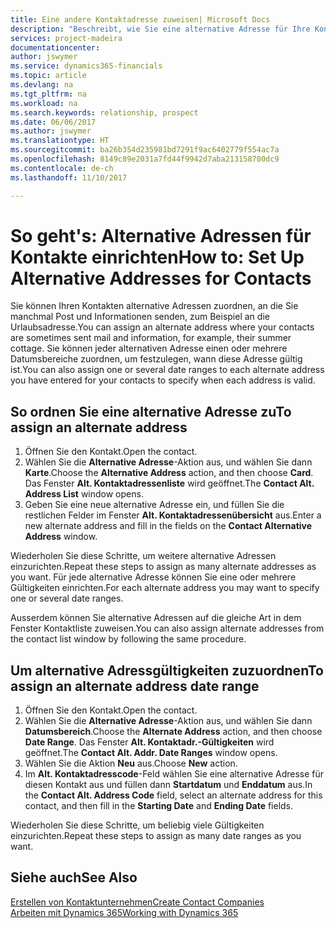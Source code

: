```yaml
---
title: Eine andere Kontaktadresse zuweisen| Microsoft Docs
description: "Beschreibt, wie Sie eine alternative Adresse für Ihre Kontakte zuweisen, an die Sie manchmal Informationen senden."
services: project-madeira
documentationcenter: 
author: jswymer
ms.service: dynamics365-financials
ms.topic: article
ms.devlang: na
ms.tgt_pltfrm: na
ms.workload: na
ms.search.keywords: relationship, prospect
ms.date: 06/06/2017
ms.author: jswymer
ms.translationtype: HT
ms.sourcegitcommit: ba26b354d235981bd7291f9ac6402779f554ac7a
ms.openlocfilehash: 8149c89e2031a7fd44f9942d7aba213158700dc9
ms.contentlocale: de-ch
ms.lasthandoff: 11/10/2017

---
```

# <a name="how-to-set-up-alternative-addresses-for-contacts"></a><span data-ttu-id="8f2fd-103">So geht's: Alternative Adressen für Kontakte einrichten</span><span class="sxs-lookup"><span data-stu-id="8f2fd-103">How to: Set Up Alternative Addresses for Contacts</span></span>
<span data-ttu-id="8f2fd-104">Sie können Ihren Kontakten alternative Adressen zuordnen, an die Sie manchmal Post und Informationen senden, zum Beispiel an die Urlaubsadresse.</span><span class="sxs-lookup"><span data-stu-id="8f2fd-104">You can assign an alternate address where your contacts are sometimes sent mail and information, for example, their summer cottage.</span></span> <span data-ttu-id="8f2fd-105">Sie können jeder alternativen Adresse einen oder mehrere Datumsbereiche zuordnen, um festzulegen, wann diese Adresse gültig ist.</span><span class="sxs-lookup"><span data-stu-id="8f2fd-105">You can also assign one or several date ranges to each alternate address you have entered for your contacts to specify when each address is valid.</span></span>

## <a name="to-assign-an-alternate-address"></a><span data-ttu-id="8f2fd-106">So ordnen Sie eine alternative Adresse zu</span><span class="sxs-lookup"><span data-stu-id="8f2fd-106">To assign an alternate address</span></span>
1. <span data-ttu-id="8f2fd-107">Öffnen Sie den Kontakt.</span><span class="sxs-lookup"><span data-stu-id="8f2fd-107">Open the contact.</span></span>
2. <span data-ttu-id="8f2fd-108">Wählen Sie die **Alternative Adresse**-Aktion aus, und wählen Sie dann **Karte**.</span><span class="sxs-lookup"><span data-stu-id="8f2fd-108">Choose the **Alternative Address** action, and then choose **Card**.</span></span> <span data-ttu-id="8f2fd-109">Das Fenster **Alt. Kontaktadressenliste** wird geöffnet.</span><span class="sxs-lookup"><span data-stu-id="8f2fd-109">The **Contact Alt. Address List** window opens.</span></span>
3. <span data-ttu-id="8f2fd-110">Geben Sie eine neue alternative Adresse ein, und füllen Sie die restlichen Felder im Fenster **Alt. Kontaktadressenübersicht** aus.</span><span class="sxs-lookup"><span data-stu-id="8f2fd-110">Enter a new alternate address and fill in the fields on the **Contact Alternative Address** window.</span></span>

<span data-ttu-id="8f2fd-111">Wiederholen Sie diese Schritte, um weitere alternative Adressen einzurichten.</span><span class="sxs-lookup"><span data-stu-id="8f2fd-111">Repeat these steps to assign as many alternate addresses as you want.</span></span> <span data-ttu-id="8f2fd-112">Für jede alternative Adresse können Sie eine oder mehrere Gültigkeiten einrichten.</span><span class="sxs-lookup"><span data-stu-id="8f2fd-112">For each alternate address you may want to specify one or several date ranges.</span></span>

<span data-ttu-id="8f2fd-113">Ausserdem können Sie alternative Adressen auf die gleiche Art in dem Fenster Kontaktliste zuweisen.</span><span class="sxs-lookup"><span data-stu-id="8f2fd-113">You can also assign alternate addresses from the contact list window by following the same procedure.</span></span>

## <a name="to-assign-an-alternate-address-date-range"></a><span data-ttu-id="8f2fd-114">Um alternative Adressgültigkeiten zuzuordnen</span><span class="sxs-lookup"><span data-stu-id="8f2fd-114">To assign an alternate address date range</span></span>
1. <span data-ttu-id="8f2fd-115">Öffnen Sie den Kontakt.</span><span class="sxs-lookup"><span data-stu-id="8f2fd-115">Open the contact.</span></span>
2. <span data-ttu-id="8f2fd-116">Wählen Sie die **Alternative Adresse**-Aktion aus, und wählen Sie dann **Datumsbereich**.</span><span class="sxs-lookup"><span data-stu-id="8f2fd-116">Choose the **Alternate Address** action, and then choose **Date Range**.</span></span> <span data-ttu-id="8f2fd-117">Das Fenster **Alt. Kontaktadr.-Gültigkeiten** wird geöffnet.</span><span class="sxs-lookup"><span data-stu-id="8f2fd-117">The **Contact Alt. Addr. Date Ranges** window opens.</span></span>
3. <span data-ttu-id="8f2fd-118">Wählen Sie die Aktion **Neu** aus.</span><span class="sxs-lookup"><span data-stu-id="8f2fd-118">Choose **New** action.</span></span>
4. <span data-ttu-id="8f2fd-119">Im **Alt. Kontaktadresscode**-Feld wählen Sie eine alternative Adresse für diesen Kontakt aus und füllen dann **Startdatum** und **Enddatum** aus.</span><span class="sxs-lookup"><span data-stu-id="8f2fd-119">In the **Contact Alt. Address Code** field, select an alternate address for this contact, and then fill in the **Starting Date** and **Ending Date** fields.</span></span>

<span data-ttu-id="8f2fd-120">Wiederholen Sie diese Schritte, um beliebig viele Gültigkeiten einzurichten.</span><span class="sxs-lookup"><span data-stu-id="8f2fd-120">Repeat these steps to assign as many date ranges as you want.</span></span>

## <a name="see-also"></a><span data-ttu-id="8f2fd-121">Siehe auch</span><span class="sxs-lookup"><span data-stu-id="8f2fd-121">See Also</span></span>
[<span data-ttu-id="8f2fd-122">Erstellen von Kontaktunternehmen</span><span class="sxs-lookup"><span data-stu-id="8f2fd-122">Create Contact Companies</span></span>](marketing-create-contact-companies.md)  
[<span data-ttu-id="8f2fd-123">Arbeiten mit Dynamics 365</span><span class="sxs-lookup"><span data-stu-id="8f2fd-123">Working with Dynamics 365</span></span>](ui-work-product.md)

